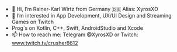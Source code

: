 - 👋 Hi, I’m Rainer-Karl Wirtz from Germany 🇩🇪 Alias: XyrosXD
- 👀 I’m interested in App Development, UX/UI Design and Streaming Games on Twitch
- Prog`s on Kotlin, C++, Swift, AndroidStudio and Xcode
- 📫 How to reach me: Telegram @XyrosXD or Twitch: www.twitch.tv/crusher8612

<!---
XyrosXD/XyrosXD is a ✨ special ✨ repository because its `README.md` (this file) appears on your GitHub profile.
You can click the Preview link to take a look at your changes.
--->
